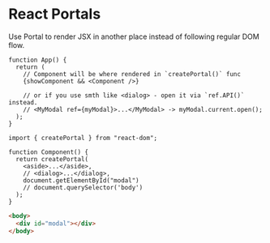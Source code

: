 # React Portals

Use Portal to render JSX in another place instead of following regular DOM flow.

```tsx
function App() {
  return (
    // Component will be where rendered in `createPortal()` func
    {showComponent && <Component />}

    // or if you use smth like <dialog> - open it via `ref.API()` instead.
    // <MyModal ref={myModal}>...</MyModal> -> myModal.current.open();
  );
}
```

```tsx
import { createPortal } from "react-dom";

function Component() {
  return createPortal(
    <aside>...</aside>,
    // <dialog>...</dialog>,
    document.getElementById("modal")
    // document.querySelector('body')
  );
}
```

```html
<body>
  <div id="modal"></div>
</body>
```
